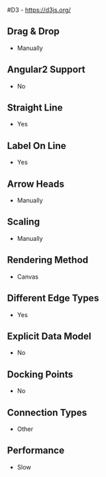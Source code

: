 #D3 - https://d3js.org/

## Drag & Drop
- Manually

## Angular2 Support
- No

## Straight Line
- Yes

## Label On Line
- Yes

## Arrow Heads
- Manually

## Scaling
- Manually

## Rendering Method
- Canvas

## Different Edge Types
- Yes

## Explicit Data Model
- No

## Docking Points
- No

## Connection Types
- Other

## Performance
- Slow